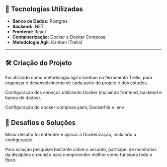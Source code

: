 

## 🚀 Tecnologias Utilizadas

* **Banco de Dados:** Postgres
* **Backend:** .NET
* **Frontend:** React
* **Containerização:** Docker e Docker Compose
* **Metodologia Ágil:** Kanban (Trello)

---

## 🛠️ Criação do Projeto

Foi utilizado como metodologia agil o kanban na ferramenta Trello, para organizar o desenvolvimento de cada parte do projeto e dos estudos.

Configuração dos serviços utilizando Docker (incluindo frontend, backend e banco de dados).

Configuração do docker-compose.yaml, Dockerfile e .env


## 🧠 Desafios e Soluções

Maior desafio foi entender e aplicar a Dockerização, incluindo a configuração.

Para solução pesquisei bastante sobre o assunto, participei de monitorias da disciplina e reunião para compreender melhor como funciona todo o fluxo.
